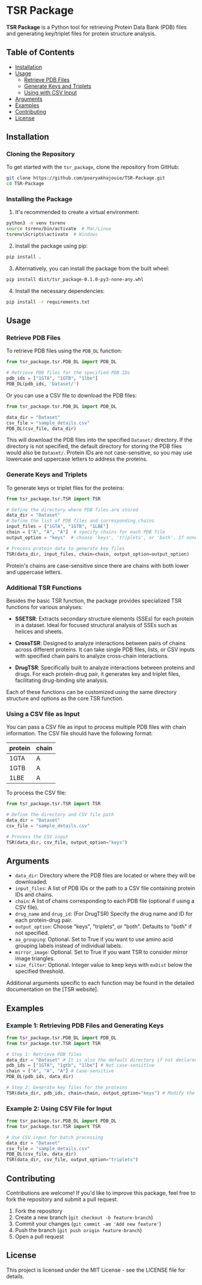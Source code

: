 # TSR Package

**TSR Package** is a Python tool for retrieving Protein Data Bank (PDB) files and generating key/triplet files for protein structure analysis.

## Table of Contents
- [Installation](#installation)
- [Usage](#usage)
  - [Retrieve PDB Files](#retrieve-pdb-files)
  - [Generate Keys and Triplets](#generate-keys-and-triplets)
  - [Using with CSV Input](#using-with-csv-input)
- [Arguments](#arguments)
- [Examples](#examples)
- [Contributing](#contributing)
- [License](#license)

## Installation

### Cloning the Repository

To get started with the `tsr_package`, clone the repository from GitHub:

```bash
git clone https://github.com/pooryakhajouie/TSR-Package.git
cd TSR-Package
```

### Installing the Package
1. It's recommended to create a virtual environment:

```bash
python3 -m venv tsrenv
source tsrenv/bin/activate  # Mac/Linux
tsrenv\Scripts\activate  # Windows
```

2. Install the package using pip:

```bash
pip install .
```

3. Alternatively, you can install the package from the built wheel:

```bash
pip install dist/tsr_package-0.1.0-py3-none-any.whl
```

4. Install the necessary dependencies:

```bash
pip install -r requirements.txt
```

## Usage
### Retrieve PDB Files
To retrieve PDB files using the `PDB_DL` function:

```python
from tsr_package.tsr.PDB_DL import PDB_DL

# Retrieve PDB files for the specified PDB IDs
pdb_ids = ["1GTA", "1GTB", "1lbe"]
PDB_DL(pdb_ids, 'Dataset/')
```
Or you can use a CSV file to download the PDB files:
```python
from tsr_package.tsr.PDB_DL import PDB_DL

data_dir = "Dataset"
csv_file = "sample_details.csv"
PDB_DL(csv_file, data_dir)
```

This will download the PDB files into the specified `Dataset/` directory. If the directory is not specified, the default directory for storing the PDB files would also be `Dataset/`.
Protein IDs are not case-sensitive, so you may use lowercase and uppercase letters to address the proteins.

### Generate Keys and Triplets
To generate keys or triplet files for the proteins:

```python
from tsr_package.tsr.TSR import TSR

# Define the directory where PDB files are stored
data_dir = "Dataset"
# Define the list of PDB files and corresponding chains
input_files = ["1GTA", "1GTB", "1LBE"]
chain = ["A", "A", "A"]  # specify chains for each PDB file
output_option = "keys"  # choose 'keys', 'triplets', or 'both'. If none, the function will generate both.

# Process protein data to generate key files
TSR(data_dir, input_files, chain=chain, output_option=output_option)
```
Protein's chains are case-sensitive since there are chains with both lower and uppercase letters.

### Additional TSR Functions

Besides the basic TSR function, the package provides specialized TSR functions for various analyses:

- **SSETSR**: Extracts secondary structure elements (SSEs) for each protein in a dataset. Ideal for focused structural analysis of SSEs such as helices and sheets.

- **CrossTSR**: Designed to analyze interactions between pairs of chains across different proteins. It can take single PDB files, lists, or CSV inputs with specified chain pairs to analyze cross-chain interactions.

- **DrugTSR**: Specifically built to analyze interactions between proteins and drugs. For each protein-drug pair, it generates key and triplet files, facilitating drug-binding site analysis.

Each of these functions can be customized using the same directory structure and options as the core TSR function.


### Using a CSV file as Input
You can pass a CSV file as input to process multiple PDB files with chain information. The CSV file should have the following format:

|protein         |chain        |
|----------------|-------------|
|1GTA            |A            |
|1GTB            |A            |
|1LBE            |A            |

To process the CSV file:

```python
from tsr_package.tsr.TSR import TSR

# Define the directory and CSV file path
data_dir = "Dataset"
csv_file = "sample_details.csv"

# Process the CSV input
TSR(data_dir, csv_file, output_option="keys")
```

## Arguments
- `data_dir`: Directory where the PDB files are located or where they will be downloaded.
- `input_files`: A list of PDB IDs or the path to a CSV file containing protein IDs and chains.
- `chain`: A list of chains corresponding to each PDB file (optional if using a CSV file).
- `drug_name` and `drug_id`: (For DrugTSR) Specify the drug name and ID for each protein-drug pair.
- `output_option`: Choose "keys", "triplets", or "both". Defaults to "both" if not specified.
- `aa_grouping`: Optional. Set to True if you want to use amino acid grouping labels instead of individual labels.
- `mirror_image`: Optional. Set to True if you want TSR to consider mirror image triangles.
- `size_filter`: Optional. Integer value to keep keys with `mxDist` below the specified threshold.

Additional arguments specific to each function may be found in the detailed documentation on the [TSR website].

## Examples
### Example 1: Retrieving PDB Files and Generating Keys

```python
from tsr_package.tsr.PDB_DL import PDB_DL
from tsr_package.tsr.TSR import TSR

# Step 1: Retrieve PDB files
data_dir = "Dataset" # It is also the default directory if not declared
pdb_ids = ["1GTA", "1gtb", "1lbe"] # Not case-sensitive
chain = ["A", "A", "A"] # Case-sensitive
PDB_DL(pdb_ids, data_dir)

# Step 2: Generate key files for the proteins
TSR(data_dir, pdb_ids, chain=chain, output_option="keys") # Modify the output option as desired
```

### Example 2: Using CSV File for Input

```python
from tsr_package.tsr.PDB_DL import PDB_DL
from tsr_package.tsr.TSR import TSR

# Use CSV input for batch processing
data_dir = "Dataset"
csv_file = "sample_details.csv"
PDB_DL(csv_file, data_dir)
TSR(data_dir, csv_file, output_option="triplets")
```

## Contributing
Contributions are welcome! If you'd like to improve this package, feel free to fork the repository and submit a pull request.

1. Fork the repository
2. Create a new branch (`git checkout -b feature-branch`)
3. Commit your changes (`git commit -am 'Add new feature'`)
4. Push the branch (`git push origin feature-branch`)
5. Open a pull request

## License
This project is licensed under the MIT License - see the LICENSE file for details.
